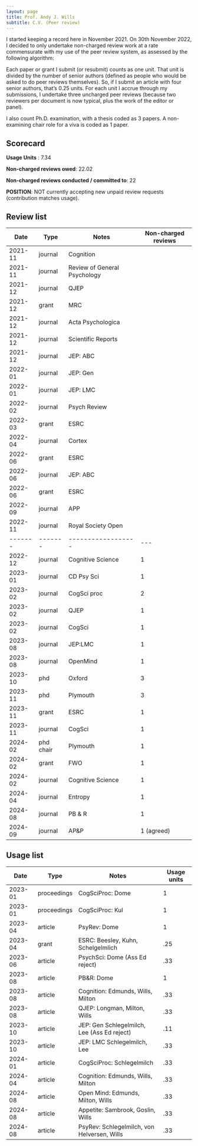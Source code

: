 ```yaml
---
layout: page
title: Prof. Andy J. Wills
subtitle: C.V. (Peer review)
---
```


I started keeping a record here in November 2021. On 30th November 2022, I decided to only undertake non-charged review work at a rate commensurate with my use of the peer review system, as assessed by the following algorithm:

Each paper or grant I submit (or resubmit) counts as one unit. That unit is divided by the number of senior authors (defined as people who would be asked to do peer reviews themselves). So, if I submit an article with four senior authors, that’s 0.25 units. For each unit I accrue through my submissions, I undertake three uncharged peer reviews (because two reviewers per document is now typical, plus the work of the editor or panel).

I also count Ph.D. examination, with a thesis coded as 3 papers. A non-examining chair role for a viva is coded as 1 paper.

## Scorecard

**Usage Units** : 7.34

**Non-charged reviews owed**: 22.02

**Non-charged reviews conducted / committed to**: 22

**POSITION**: NOT currently accepting new unpaid review requests (contribution matches usage).

## Review list

| Date | Type | Notes | Non-charged reviews |
| ---- | ---- | ----- | ------------------- |
| 2021-11 | journal | Cognition |   |
| 2021-11 | journal | Review of General Psychology |   |
| 2021-12 | journal | QJEP |   |
| 2021-12 | grant   | MRC |   |
| 2021-12 | journal | Acta Psychologica |   |
| 2021-12 | journal | Scientific Reports |   |
| 2021-12 | journal | JEP: ABC |   |
| 2022-01 | journal | JEP: Gen |   |
| 2022-01 | journal | JEP: LMC |   |
| 2022-02 | journal | Psych Review |   |
| 2022-03 | grant   | ESRC |   |
| 2022-04 | journal | Cortex |   |
| 2022-06 | grant   | ESRC |   |
| 2022-06 | journal | JEP: ABC |   |
| 2022-06 | grant   | ESRC |   |
| 2022-09 | journal | APP |   |
| 2022-11 | journal | Royal Society Open |   |
| ------- | ------- | ------------------ | --- |
| 2022-12 | journal | Cognitive Science | 1 |
| 2023-01 | journal | CD Psy Sci | 1 |
| 2023-02 | journal | CogSci proc | 2 |
| 2023-02 | journal | QJEP | 1 |
| 2023-02 | journal | CogSci | 1 |
| 2023-08 | journal | JEP:LMC | 1 |
| 2023-08 | journal | OpenMind | 1 |
| 2023-10 | phd     | Oxford | 3 |
| 2023-11 | phd     | Plymouth | 3 |
| 2023-11 | grant   | ESRC | 1 |
| 2023-11 | journal | CogSci | 1 |
| 2024-02 | phd chair | Plymouth | 1 |
| 2024-02 | grant | FWO | 1 |
| 2024-02 | journal | Cognitive Science | 1 |
| 2024-04 | journal | Entropy | 1 |
| 2024-08 | journal | PB & R | 1 |
| 2024-09 | journal | AP&P | 1 (agreed) |


## Usage list

| Date    | Type        | Notes            | Usage units |
| ------- | ----------- | ---------------- | ----------- |
| 2023-01 | proceedings | CogSciProc: Dome | 1           |
| 2023-01 | proceedings | CogSciProc: Kul  | 1           |
| 2023-04 | article     | PsyRev: Dome     | 1           |
| 2023-04 | grant       | ESRC: Beesley, Kuhn, Schelgelmlich | .25 |
| 2023-06 | article     | PsychSci: Dome (Ass Ed reject)  | .33           | 
| 2023-08 | article     | PB&R: Dome       | 1           |
| 2023-08 | article     | Cognition: Edmunds, Wills, Milton | .33 |
| 2023-08 | article     | QJEP: Longman, Milton, Wills | .33 |
| 2023-10 | article     | JEP: Gen Schlegelmilch, Lee (Ass Ed reject) | .11 |
| 2023-10 | article     | JEP: LMC Schlegelmilch, Lee | .33 |
| 2024-01 | article     | CogSciProc: Schlegelmilch | .33 |
| 2024-04 | article     | Cognition: Edmunds, Wills, Milton | .33 |
| 2024-08 | article     | Open Mind: Edmunds, Milton, Wills | .33 |
| 2024-08 | article     | Appetite: Sambrook, Goslin, Wills | .33 |
| 2024-08 | article     | PsyRev: Schlegelmilch, von Helversen, Wills | .33 |
